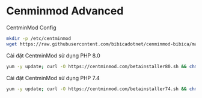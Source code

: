 # Cenminmod Advanced 

CentminMod Config
```bash
mkdir -p /etc/centminmod 
wget https://raw.githubusercontent.com/bibicadotnet/cenminmod-bibica/main/custom_config.inc -O /etc/centminmod/custom_config.inc
```
Cài đặt CentminMod sử dụng PHP 8.0
```bash
yum -y update; curl -O https://centminmod.com/betainstaller80.sh && chmod 0700 betainstaller80.sh && bash betainstaller80.sh
```
Cài đặt CentminMod sử dụng PHP 7.4
```bash
yum -y update; curl -O https://centminmod.com/betainstaller74.sh && chmod 0700 betainstaller74.sh && bash betainstaller74.sh
```
